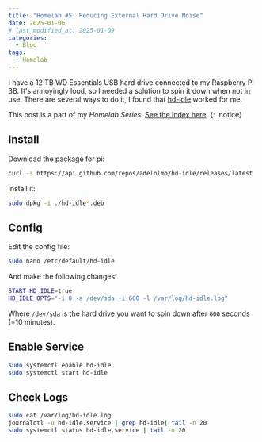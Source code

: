 ```yaml
---
title: "Homelab #5: Reducing External Hard Drive Noise"
date: 2025-01-06
# last_modified_at: 2025-01-09
categories:
  - Blog
tags:
  - Homelab
---
```


I have a 12 TB WD Essentials USB hard drive connected to my Raspberry Pi 3B. It's annoyingly loud, so I needed a solution to spin it down when not in use. There are several ways to do it, I found that [hd-idle](https://github.com/adelolmo/hd-idle?tab=readme-ov-file#run-hd-idle) worked for me.

<!--more-->

This post is a part of my _Homelab Series_. [See the index here](/Homelab-0-Introduction).
{: .notice}

## Install

Download the package for pi:

```bash
curl -s https://api.github.com/repos/adelolmo/hd-idle/releases/latest | awk -F\" '/browser_download_url.*.arm64.deb/{system("curl -OL " $(NF-1))}'
```

Install it:

```bash
sudo dpkg -i ./hd-idle*.deb
```

## Config

Edit the config file:

```bash
sudo nano /etc/default/hd-idle
```

And make the following changes:

```bash
START_HD_IDLE=true
HD_IDLE_OPTS="-i 0 -a /dev/sda -i 600 -l /var/log/hd-idle.log"
```

Where `/dev/sda` is the hard drive you want to spin down after `600` seconds (=10 minutes).

## Enable Service

```bash
sudo systemctl enable hd-idle   
sudo systemctl start hd-idle
```

## Check Logs

```bash
sudo cat /var/log/hd-idle.log
journalctl -u hd-idle.service | grep hd-idle| tail -n 20
sudo systemctl status hd-idle.service | tail -n 20
```